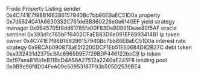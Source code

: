 Frodo Property Listing
sender 0x4C741E7f98B166286157940Bc7bb86EBaEC51D0a
property 0x7d5524041A6630352C761ddBB360226e0e6140EF
yield strategy manager 0x9B45705f8dd61785fa00F63DeB09910eae89f5AF
oracle sentinel 0x393d1c765bFf6402CFaEB83D6e091EF6993414B1
lp token owner 0x4C741E7f98B166286157940Bc7bb86EBaEC51D0a
interest rate strategy 0x9BCAb090873aE5f2200DCF1Eb51EE0684D82B27C
debt token 0xa332431d2375c3Ac696599E7f29BDF446122bcC9
lp token 0xf97aea816b1eB11BcD4A58A27512a2240aE245F8
lending pool 0x9B9c98f8D04FeA09e50953187F93b505D2539BE4
